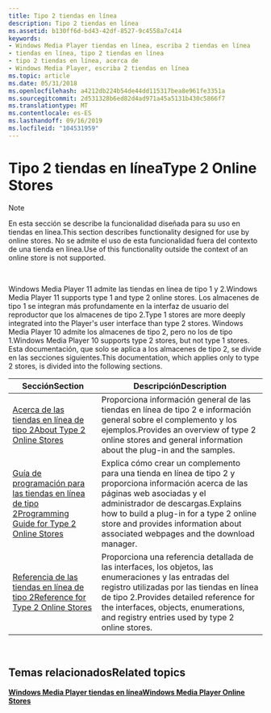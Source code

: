 ```yaml
---
title: Tipo 2 tiendas en línea
description: Tipo 2 tiendas en línea
ms.assetid: b130ff6d-bd43-42df-8527-9c4558a7c414
keywords:
- Windows Media Player tiendas en línea, escriba 2 tiendas en línea
- tiendas en línea, tipo 2 tiendas en línea
- tipo 2 tiendas en línea, acerca de
- Windows Media Player, escriba 2 tiendas en línea
ms.topic: article
ms.date: 05/31/2018
ms.openlocfilehash: a4212db224b54de44dd115317bea8e961fe3351a
ms.sourcegitcommit: 2d531328b6ed82d4ad971a45a5131b430c5866f7
ms.translationtype: MT
ms.contentlocale: es-ES
ms.lasthandoff: 09/16/2019
ms.locfileid: "104531959"
---
```

# <a name="type-2-online-stores"></a><span data-ttu-id="cc5b0-107">Tipo 2 tiendas en línea</span><span class="sxs-lookup"><span data-stu-id="cc5b0-107">Type 2 Online Stores</span></span>

> [!Note]  
> <span data-ttu-id="cc5b0-108">En esta sección se describe la funcionalidad diseñada para su uso en tiendas en línea.</span><span class="sxs-lookup"><span data-stu-id="cc5b0-108">This section describes functionality designed for use by online stores.</span></span> <span data-ttu-id="cc5b0-109">No se admite el uso de esta funcionalidad fuera del contexto de una tienda en línea.</span><span class="sxs-lookup"><span data-stu-id="cc5b0-109">Use of this functionality outside the context of an online store is not supported.</span></span>

 

<span data-ttu-id="cc5b0-110">Windows Media Player 11 admite las tiendas en línea de tipo 1 y 2.</span><span class="sxs-lookup"><span data-stu-id="cc5b0-110">Windows Media Player 11 supports type 1 and type 2 online stores.</span></span> <span data-ttu-id="cc5b0-111">Los almacenes de tipo 1 se integran más profundamente en la interfaz de usuario del reproductor que los almacenes de tipo 2.</span><span class="sxs-lookup"><span data-stu-id="cc5b0-111">Type 1 stores are more deeply integrated into the Player's user interface than type 2 stores.</span></span> <span data-ttu-id="cc5b0-112">Windows Media Player 10 admite los almacenes de tipo 2, pero no los de tipo 1.</span><span class="sxs-lookup"><span data-stu-id="cc5b0-112">Windows Media Player 10 supports type 2 stores, but not type 1 stores.</span></span> <span data-ttu-id="cc5b0-113">Esta documentación, que solo se aplica a los almacenes de tipo 2, se divide en las secciones siguientes.</span><span class="sxs-lookup"><span data-stu-id="cc5b0-113">This documentation, which applies only to type 2 stores, is divided into the following sections.</span></span>



| <span data-ttu-id="cc5b0-114">Sección</span><span class="sxs-lookup"><span data-stu-id="cc5b0-114">Section</span></span>                                                                                      | <span data-ttu-id="cc5b0-115">Descripción</span><span class="sxs-lookup"><span data-stu-id="cc5b0-115">Description</span></span>                                                                                                                            |
|----------------------------------------------------------------------------------------------|----------------------------------------------------------------------------------------------------------------------------------------|
| [<span data-ttu-id="cc5b0-116">Acerca de las tiendas en línea de tipo 2</span><span class="sxs-lookup"><span data-stu-id="cc5b0-116">About Type 2 Online Stores</span></span>](about-type-2-online-stores.md)                                 | <span data-ttu-id="cc5b0-117">Proporciona información general de las tiendas en línea de tipo 2 e información general sobre el complemento y los ejemplos.</span><span class="sxs-lookup"><span data-stu-id="cc5b0-117">Provides an overview of type 2 online stores and general information about the plug-in and the samples.</span></span>                                |
| [<span data-ttu-id="cc5b0-118">Guía de programación para las tiendas en línea de tipo 2</span><span class="sxs-lookup"><span data-stu-id="cc5b0-118">Programming Guide for Type 2 Online Stores</span></span>](programming-guide-for-type-2-online-stores.md) | <span data-ttu-id="cc5b0-119">Explica cómo crear un complemento para una tienda en línea de tipo 2 y proporciona información acerca de las páginas web asociadas y el administrador de descargas.</span><span class="sxs-lookup"><span data-stu-id="cc5b0-119">Explains how to build a plug-in for a type 2 online store and provides information about associated webpages and the download manager.</span></span> |
| [<span data-ttu-id="cc5b0-120">Referencia de las tiendas en línea de tipo 2</span><span class="sxs-lookup"><span data-stu-id="cc5b0-120">Reference for Type 2 Online Stores</span></span>](reference-for-type-2-online-stores.md)                 | <span data-ttu-id="cc5b0-121">Proporciona una referencia detallada de las interfaces, los objetos, las enumeraciones y las entradas del registro utilizadas por las tiendas en línea de tipo 2.</span><span class="sxs-lookup"><span data-stu-id="cc5b0-121">Provides detailed reference for the interfaces, objects, enumerations, and registry entries used by type 2 online stores.</span></span>              |



 

## <a name="related-topics"></a><span data-ttu-id="cc5b0-122">Temas relacionados</span><span class="sxs-lookup"><span data-stu-id="cc5b0-122">Related topics</span></span>

<dl> <dt>

[<span data-ttu-id="cc5b0-123">**Windows Media Player tiendas en línea**</span><span class="sxs-lookup"><span data-stu-id="cc5b0-123">**Windows Media Player Online Stores**</span></span>](windows-media-player-online-stores.md)
</dt> </dl>

 

 




